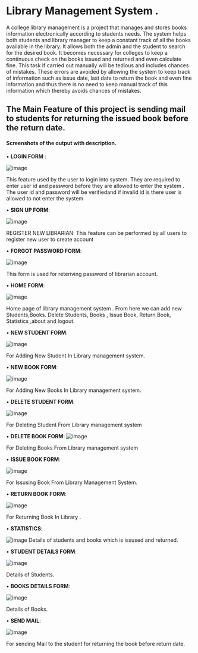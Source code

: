 # Library Management System .
A college library management is a project that manages and stores books information electronically according to students needs. The system helps both students and library manager to keep a constant track of all the books available in the library. It allows both the admin and the student to search for the desired book. It becomes necessary for colleges to keep a continuous check on the books issued and returned and even calculate fine. This task if carried out manually will be tedious and includes chances of mistakes. These errors are avoided by allowing the system to keep track of information such as issue date, last date to return the book and even fine information and thus there is no need to keep manual track of this information which thereby avoids chances of mistakes.


## The Main Feature of this project is sending mail to students for returning the issued book before the return date.


#### Screenshots of the output with description.


• **LOGIN FORM** :

![image](https://user-images.githubusercontent.com/65438429/129848896-0bc081fe-980a-43a1-8325-7a9c4766973f.png)

 

This feature used by the user to login into system. They are required to enter user id and password before they are allowed to enter the system .
The user id and password will be verifiedand if invalid id is there user is allowed to not enter the system


•	**SIGN UP FORM**:
 
 ![image](https://user-images.githubusercontent.com/65438429/129848935-a76bbacc-f63b-4ea1-8cad-8412900e40fd.png)

REGISTER NEW LIBRARIAN:
This  feature can be performed by all users to register new user to create account


•	**FORGOT PASSWORD FORM**:
 
 ![image](https://user-images.githubusercontent.com/65438429/129849054-d51208a6-ea4e-4c28-bf6f-c7e42cd086db.png)

This form is used for reteriving password of librarian account.

•	**HOME FORM**:
 
 
 ![image](https://user-images.githubusercontent.com/65438429/130727395-ffdbc0a5-acf6-4833-bbc1-96554e07e28c.png)

Home page of library management system . From here we can add new Students,Books. Delete Students, Books , Issue Book, Return Book, Statistics ,about and logout.



•	**NEW STUDENT FORM**:
 
![image](https://user-images.githubusercontent.com/65438429/130727416-a24f9baf-2007-448d-ad5c-ce63e78c2382.png)

For Adding New Student In Library management system.


•	**NEW BOOK FORM**:
 
![image](https://user-images.githubusercontent.com/65438429/130727432-1cee99c5-e3da-473d-b1c6-2fa0119914c5.png)

For Adding New Books In Library management system.


•	**DELETE STUDENT FORM**:
 
 ![image](https://user-images.githubusercontent.com/65438429/130727455-5aeb8dd4-fc2a-4fe6-8711-d5fa8d39aa49.png)

For Deleting Student  From Library management system


•	**DELETE BOOK FORM**:
 ![image](https://user-images.githubusercontent.com/65438429/130727485-15ed6573-ced4-465f-9558-8c1d2a57c316.png)

For Deleting Books  From Library management system


•	**ISSUE BOOK FORM**:
 
 ![image](https://user-images.githubusercontent.com/65438429/130727522-ad971cba-b87d-45b3-9af7-29f4cb841b7b.png)

For Issusing Book From Library Management System.


•	**RETURN BOOK FORM**:
 
 ![image](https://user-images.githubusercontent.com/65438429/130727537-b080a39d-8017-45fb-9d9a-699cda42f364.png)

For Returning Book In Library .


•	**STATISTICS**:
 
![image](https://user-images.githubusercontent.com/65438429/130727555-a953b509-9073-47c5-95c6-0e8e93d0cef7.png)
Details of students and books which is issused and returned.


•	**STUDENT DETAILS FORM**:
 
![image](https://user-images.githubusercontent.com/65438429/130727567-a868d400-16ef-49f0-a4a0-3e53e1f39787.png)

Details of Students.


•	**BOOKS DETAILS FORM**:

![image](https://user-images.githubusercontent.com/65438429/130727582-dce70175-cd75-4c9a-9aca-655156cd4271.png)

Details of Books.


•	**SEND MAIL**:

 ![image](https://user-images.githubusercontent.com/65438429/129848782-595a8f2e-8280-4dff-8e53-0e2aaa4bb30a.png)

For sending Mail to the student for returning the book before return date.
